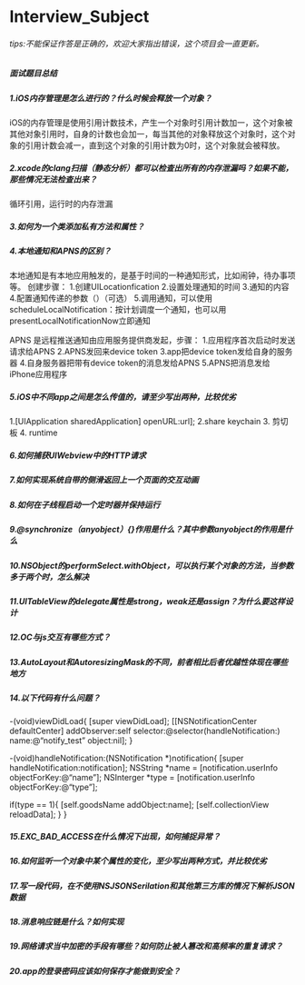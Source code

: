 # Interview_Subject
###### tips:不能保证作答是正确的，欢迎大家指出错误，这个项目会一直更新。
##### 面试题目总结

##### 1.iOS内存管理是怎么进行的？什么时候会释放一个对象？
iOS的内存管理是使用引用计数技术，产生一个对象时引用计数加一，这个对象被其他对象引用时，自身的计数也会加一，每当其他的对象释放这个对象时，这个对象的引用计数会减一，直到这个对象的引用计数为0时，这个对象就会被释放。
##### 2.xcode的clang扫描（静态分析）都可以检查出所有的内存泄漏吗？如果不能，那些情况无法检查出来？
循环引用，运行时的内存泄漏
##### 3.如何为一个类添加私有方法和属性？

##### 4.本地通知和APNS的区别？
本地通知是有本地应用触发的，是基于时间的一种通知形式，比如闹钟，待办事项等。
创建步骤：
1.创建UILocationfication 
2.设置处理通知的时间 
3.通知的内容 
4.配置通知传递的参数（）（可选） 
5.调用通知，可以使用scheduleLocalNotification：按计划调度一个通知，也可以用presentLocalNotificationNow立即通知

APNS 是远程推送通知由应用服务提供商发起，步骤：
1.应用程序首次启动时发送请求给APNS
2.APNS发回来device token
3.app把device token发给自身的服务器
4.自身服务器把带有device token的消息发给APNS
5.APNS把消息发给iPhone应用程序

##### 5.iOS中不同app之间是怎么传值的，请至少写出两种，比较优劣
1.[UIApplication sharedApplication] openURL:url];
2.share keychain
3. 剪切板
4. runtime

##### 6.如何捕获UIWebview中的HTTP请求

##### 7.如何实现系统自带的侧滑返回上一个页面的交互动画

##### 8.如何在子线程启动一个定时器并保持运行

##### 9.@synchronize（anyobject）{}作用是什么？其中参数anyobject的作用是什么

##### 10.NSObject的performSelect.withObject，可以执行某个对象的方法，当参数多于两个时，怎么解决

##### 11.UITableView的delegate属性是strong，weak还是assign？为什么要这样设计

##### 12.OC与js交互有哪些方式？

##### 13.AutoLayout和AutoresizingMask的不同，前者相比后者优越性体现在哪些地方

##### 14.以下代码有什么问题？
-(void)viewDidLoad{
[super viewDidLoad];
[[NSNotificationCenter defaultCenter] addObserver:self selector:@selector(handleNotification:) name:@“notify_test” object:nil];
}

-(void)handleNotification:(NSNotification *)notification{
[super handleNotification:notification];
NSString *name =  [notification.userInfo objectForKey:@“name”];
NSInterger *type = [notification.userInfo objectForKey:@“type”];

if(type == 1){
[self.goodsName addObject:name];
[self.collectionView reloadData];
}
}

##### 15.EXC_BAD_ACCESS在什么情况下出现，如何捕捉异常？

##### 16.如何监听一个对象中某个属性的变化，至少写出两种方式，并比较优劣

##### 17.写一段代码，在不使用NSJSONSerilation和其他第三方库的情况下解析JSON数据

##### 18.消息响应链是什么？如何实现

##### 19.网络请求当中加密的手段有哪些？如何防止被人篡改和高频率的重复请求？

##### 20.app的登录密码应该如何保存才能做到安全？
